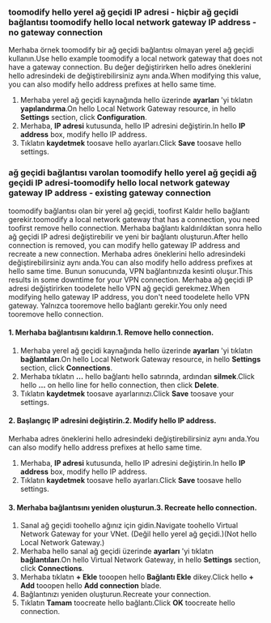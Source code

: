 ### <span data-ttu-id="81ec3-101"><a name="gwipnoconnection"></a>toomodify hello yerel ağ geçidi IP adresi - hiçbir ağ geçidi bağlantısı</span><span class="sxs-lookup"><span data-stu-id="81ec3-101"><a name="gwipnoconnection"></a> toomodify hello local network gateway IP address - no gateway connection</span></span>

<span data-ttu-id="81ec3-102">Merhaba örnek toomodify bir ağ geçidi bağlantısı olmayan yerel ağ geçidi kullanın.</span><span class="sxs-lookup"><span data-stu-id="81ec3-102">Use hello example toomodify a local network gateway that does not have a gateway connection.</span></span> <span data-ttu-id="81ec3-103">Bu değer değiştirirken hello adres öneklerini hello adresindeki de değiştirebilirsiniz aynı anda.</span><span class="sxs-lookup"><span data-stu-id="81ec3-103">When modifying this value, you can also modify hello address prefixes at hello same time.</span></span>

1. <span data-ttu-id="81ec3-104">Merhaba yerel ağ geçidi kaynağında hello üzerinde **ayarları** 'yi tıklatın **yapılandırma**.</span><span class="sxs-lookup"><span data-stu-id="81ec3-104">On hello Local Network Gateway resource, in hello **Settings** section, click **Configuration**.</span></span>
2. <span data-ttu-id="81ec3-105">Merhaba, **IP adresi** kutusunda, hello IP adresini değiştirin.</span><span class="sxs-lookup"><span data-stu-id="81ec3-105">In hello **IP address** box, modify hello IP address.</span></span>
3. <span data-ttu-id="81ec3-106">Tıklatın **kaydetmek** toosave hello ayarları.</span><span class="sxs-lookup"><span data-stu-id="81ec3-106">Click **Save** toosave hello settings.</span></span>

### <span data-ttu-id="81ec3-107"><a name="gwipwithconnection"></a>ağ geçidi bağlantısı varolan toomodify hello yerel ağ geçidi ağ geçidi IP adresi-</span><span class="sxs-lookup"><span data-stu-id="81ec3-107"><a name="gwipwithconnection"></a>toomodify hello local network gateway gateway IP address - existing gateway connection</span></span>

<span data-ttu-id="81ec3-108">toomodify bağlantısı olan bir yerel ağ geçidi, toofirst Kaldır hello bağlantı gerekir.</span><span class="sxs-lookup"><span data-stu-id="81ec3-108">toomodify a local network gateway that has a connection, you need toofirst remove hello connection.</span></span> <span data-ttu-id="81ec3-109">Merhaba bağlantı kaldırıldıktan sonra hello ağ geçidi IP adresi değiştirebilir ve yeni bir bağlantı oluşturun.</span><span class="sxs-lookup"><span data-stu-id="81ec3-109">After hello connection is removed, you can modify hello gateway IP address and recreate a new connection.</span></span> <span data-ttu-id="81ec3-110">Merhaba adres öneklerini hello adresindeki değiştirebilirsiniz aynı anda.</span><span class="sxs-lookup"><span data-stu-id="81ec3-110">You can also modify hello address prefixes at hello same time.</span></span> <span data-ttu-id="81ec3-111">Bunun sonucunda, VPN bağlantınızda kesinti oluşur.</span><span class="sxs-lookup"><span data-stu-id="81ec3-111">This results in some downtime for your VPN connection.</span></span> <span data-ttu-id="81ec3-112">Merhaba ağ geçidi IP adresi değiştirirken toodelete hello VPN ağ geçidi gerekmez.</span><span class="sxs-lookup"><span data-stu-id="81ec3-112">When modifying hello gateway IP address, you don't need toodelete hello VPN gateway.</span></span> <span data-ttu-id="81ec3-113">Yalnızca tooremove hello bağlantı gerekir.</span><span class="sxs-lookup"><span data-stu-id="81ec3-113">You only need tooremove hello connection.</span></span>
 
#### <a name="1-remove-hello-connection"></a><span data-ttu-id="81ec3-114">1. Merhaba bağlantısını kaldırın.</span><span class="sxs-lookup"><span data-stu-id="81ec3-114">1. Remove hello connection.</span></span>

1. <span data-ttu-id="81ec3-115">Merhaba yerel ağ geçidi kaynağında hello üzerinde **ayarları** 'yi tıklatın **bağlantıları**.</span><span class="sxs-lookup"><span data-stu-id="81ec3-115">On hello Local Network Gateway resource, in hello **Settings** section, click **Connections**.</span></span>
2. <span data-ttu-id="81ec3-116">Merhaba tıklatın **...**  hello bağlantı hello satırında, ardından **silmek**.</span><span class="sxs-lookup"><span data-stu-id="81ec3-116">Click hello **...** on hello line for hello connection, then click **Delete**.</span></span>
3. <span data-ttu-id="81ec3-117">Tıklatın **kaydetmek** toosave ayarlarınızı.</span><span class="sxs-lookup"><span data-stu-id="81ec3-117">Click **Save** toosave your settings.</span></span>

#### <a name="2-modify-hello-ip-address"></a><span data-ttu-id="81ec3-118">2. Başlangıç IP adresini değiştirin.</span><span class="sxs-lookup"><span data-stu-id="81ec3-118">2. Modify hello IP address.</span></span>

<span data-ttu-id="81ec3-119">Merhaba adres öneklerini hello adresindeki değiştirebilirsiniz aynı anda.</span><span class="sxs-lookup"><span data-stu-id="81ec3-119">You can also modify hello address prefixes at hello same time.</span></span>

1. <span data-ttu-id="81ec3-120">Merhaba, **IP adresi** kutusunda, hello IP adresini değiştirin.</span><span class="sxs-lookup"><span data-stu-id="81ec3-120">In hello **IP address** box, modify hello IP address.</span></span>
2. <span data-ttu-id="81ec3-121">Tıklatın **kaydetmek** toosave hello ayarları.</span><span class="sxs-lookup"><span data-stu-id="81ec3-121">Click **Save** toosave hello settings.</span></span>

#### <a name="3-recreate-hello-connection"></a><span data-ttu-id="81ec3-122">3. Merhaba bağlantısını yeniden oluşturun.</span><span class="sxs-lookup"><span data-stu-id="81ec3-122">3. Recreate hello connection.</span></span>

1. <span data-ttu-id="81ec3-123">Sanal ağ geçidi toohello ağınız için gidin.</span><span class="sxs-lookup"><span data-stu-id="81ec3-123">Navigate toohello Virtual Network Gateway for your VNet.</span></span> <span data-ttu-id="81ec3-124">(Değil hello yerel ağ geçidi.)</span><span class="sxs-lookup"><span data-stu-id="81ec3-124">(Not hello Local Network Gateway.)</span></span>
2. <span data-ttu-id="81ec3-125">Merhaba hello sanal ağ geçidi üzerinde **ayarları** 'yi tıklatın **bağlantıları**.</span><span class="sxs-lookup"><span data-stu-id="81ec3-125">On hello Virtual Network Gateway, in hello **Settings** section, click **Connections**.</span></span>
3. <span data-ttu-id="81ec3-126">Merhaba tıklatın **+ Ekle** tooopen hello **Bağlantı Ekle** dikey.</span><span class="sxs-lookup"><span data-stu-id="81ec3-126">Click hello **+ Add** tooopen hello **Add connection** blade.</span></span>
4. <span data-ttu-id="81ec3-127">Bağlantınızı yeniden oluşturun.</span><span class="sxs-lookup"><span data-stu-id="81ec3-127">Recreate your connection.</span></span>
5. <span data-ttu-id="81ec3-128">Tıklatın **Tamam** toocreate hello bağlantı.</span><span class="sxs-lookup"><span data-stu-id="81ec3-128">Click **OK** toocreate hello connection.</span></span>
